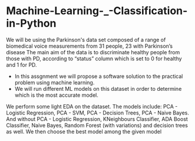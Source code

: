 # Machine-Learning-_-Classification-in-Python
We will be using the Parkinson's data set composed of a range of biomedical voice measurements from 31 people, 23 with Parkinson’s disease
The main aim of the data is to discriminate healthy people from those with PD, according to “status” column which is set to 0 for healthy and 1 for PD. 
- In this assgnment we will propose a software solution to the practical problem using machine learning.
- We will run different ML models on this dataset in order to determine which is the most accurate model.


We perform some light EDA on the dataset. 
The models include: PCA - Logistic Regression, PCA - SVM, PCA - Decision Trees, PCA - Naive Bayes. And without PCA - Logistic Regression, KNeighbours Classifier, ADA Boost Classifier, Naive Bayes, Random Forest (with variations) and decision trees as well. 
We then choose the best model among the given model
